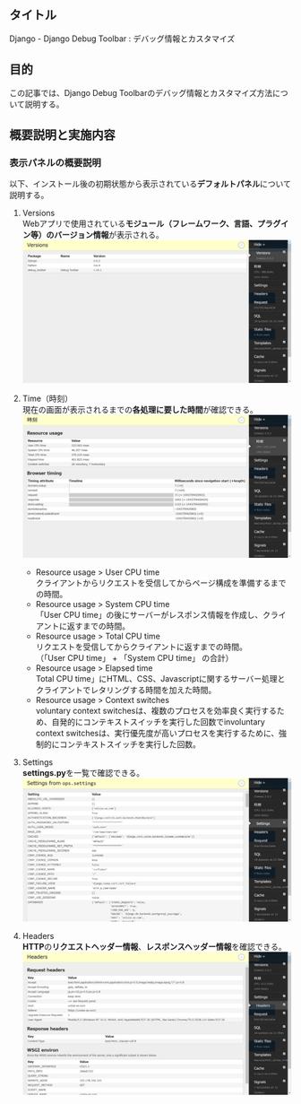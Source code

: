 ## タイトル
Django - Django Debug Toolbar : デバッグ情報とカスタマイズ

## 目的
この記事では、Django Debug Toolbarのデバッグ情報とカスタマイズ方法について説明する。

## 概要説明と実施内容
### 表示パネルの概要説明
以下、インストール後の初期状態から表示されている**デフォルトパネル**について説明する。
1. Versions<br>
Webアプリで使用されている**モジュール（フレームワーク、言語、プラグイン等）のバージョン情報**が表示される。<br>
![pid11_1](/static/tblog/img/pid11_1.png)

2. Time（時刻）<br>
現在の画面が表示されるまでの**各処理に要した時間**が確認できる。<br>
![pid11_2](/static/tblog/img/pid11_2.png)<br>
    - Resource usage > User CPU time<br>
    クライアントからリクエストを受信してからページ構成を準備するまでの時間。
    - Resource usage > System CPU time<br>
    「User CPU time」の後にサーバーがレスポンス情報を作成し、クライアントに返すまでの時間。
    - Resource usage > Total CPU time<br>
    リクエストを受信してからクライアントに返すまでの時間。<br>
    （「User CPU time」 + 「System CPU time」 の合計）
    - Resource usage > Elapsed time<br>
    Total CPU time」にHTML、CSS、Javascriptに関するサーバー処理とクライアントでレタリングする時間を加えた時間。
    - Resource usage > Context switches<br>
    voluntary context switchesは、複数のプロセスを効率良く実行するため、自発的にコンテキストスイッチを実行した回数でinvoluntary context switchesは、実行優先度が高いプロセスを実行するために、強制的にコンテキストスイッチを実行した回数。

3. Settings<br>
**settings.py**を一覧で確認できる。<br>
![pid11_3](/static/tblog/img/pid11_3.png)

4. Headers<br>
**HTTP**の**リクエストヘッダー情報**、**レスポンスヘッダー情報**を確認できる。<br>
![pid11_4](/static/tblog/img/pid11_4.png)
